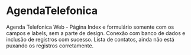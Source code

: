# AgendaTelefonica
Agenda Telefonica Web -
Página Index e formulário somente com os campos e labels, sem a parte de design.
Conexão com banco de dados e inclusão de registros com sucesso.
Lista de contatos, ainda não está puxando os registros corretamente.
